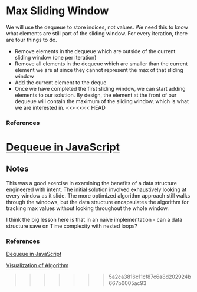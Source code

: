 # Max Sliding Window
We will use the dequeue to store indices, not values. We need this to know what elements are still part of the sliding window. For every iteration, there are four things to do.

- Remove elements in the dequeue which are outside of the current sliding window (one per iteration)
- Remove all elements in the dequeue which are smaller than the current element we are at since they cannot represent the max of that sliding window
- Add the current element to the deque
- Once we have completed the first sliding window, we can start adding elements to our solution. By design, the element at the front of our dequeue will contain the maximum of the sliding window, which is what we are interested in.
<<<<<<< HEAD
### References
[Dequeue in JavaScript](https://dev.to/swarup260/data-structures-algorithms-in-javascript-deque-g7b)
=======

## Notes
This was a good exercise in examining the benefits of a data structure engineered with intent. The initial solution involved exhaustively looking at every window as it slide. The more optimized algorithm approach still walks through the windows, but the data structure encapsulates the algorithm for tracking max values without looking throughout the whole window. 

I think the big lesson here is that in an naive implementation - can a data structure save on Time complexity with nested loops?

### References
[Dequeue in JavaScript](https://dev.to/swarup260/data-structures-algorithms-in-javascript-deque-g7b)

[Visualization of Algorithm](https://www.youtube.com/watch?v=ShbRCjvB_yQ)
>>>>>>> 5a2ca3816c11cf87c6a8d202924b667b0005ac93
